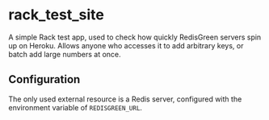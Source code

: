 # rack_test_site #

A simple Rack test app, used to check how quickly RedisGreen servers spin up on
Heroku. Allows anyone who accesses it to add arbitrary keys, or batch add large
numbers at once.

## Configuration ##

The only used external resource is a Redis server, configured with the
environment variable of `REDISGREEN_URL`.

